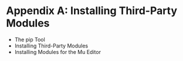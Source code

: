 # Appendix A: Installing Third-Party Modules
- The pip Tool
- Installing Third-Party Modules
- Installing Modules for the Mu Editor